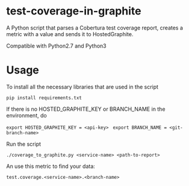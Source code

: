 # test-coverage-in-graphite

A Python script that parses a Cobertura test coverage report, creates a metric with a value and sends it to HostedGraphite.

Compatible with Python2.7 and Python3

# Usage

To install all the necessary libraries that are used in the script     

```pip install requirements.txt```

If there is no HOSTED_GRAPHITE_KEY or BRANCH_NAME in the environment, do

```export HOSTED_GRAPHITE_KEY = <api-key> ```
```export BRANCH_NAME = <git-branch-name> ```

Run the script

```./coverage_to_graphite.py <service-name> <path-to-report> ```

An use this metric to find your data:

```test.coverage.<service-name>.<branch-name>```
